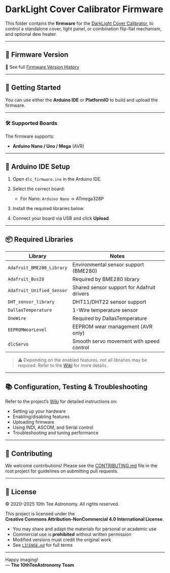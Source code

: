 # DarkLight Cover Calibrator Firmware

This folder contains the **firmware** for the [DarkLight Cover Calibrator](https://github.com/10thTeeAstronomy/DarkLight_CoverCalibrator), to control a standalone cover, light panel, or combination flip-flat mechanism, and optional dew heater.

---

## 🔖 Firmware Version



📄 See full [Firmware Version History](https://github.com/10thTeeAstronomy/DarkLight_CoverCalibrator/wiki/Firmware-Version-History)

---

## 🚀 Getting Started

You can use either the **Arduino IDE** or **PlatformIO** to build and upload the firmware.

---

### 🛠 Supported Boards

The firmware supports:
- **Arduino Nano / Uno / Mega** (AVR)

---

## 🧰 Arduino IDE Setup

1. Open `dlc_firmware.ino` in the Arduino IDE.

2. Select the correct board:
   - For Nano: `Arduino Nano` → ATmega328P

3. Install the required libraries below.

4. Connect your board via USB and click **Upload**.

---

## 📦 Required Libraries

| Library                  | Notes                                       |
|--------------------------|---------------------------------------------|
| `Adafruit_BME280_Library`  | Environmental sensor support (BME280)       |
| `Adafruit_BusIO`           | Required by BME280 library                  |
| `Adafruit_Unified_Sensor`  | Shared sensor support for Adafruit drivers |
| `DHT_sensor_library`       | DHT11/DHT22 sensor support                  |
| `DallasTemperature`        | 1-Wire temperature sensor                   |
| `OneWire`                  | Required by DallasTemperature               |
| `EEPROMWearLevel`          | EEPROM wear management (AVR only)           |
| `dlcServo`                 | Smooth servo movement with speed control    |

> ⚠️ Depending on the enabled features, not all libraries may be required.  Refer to the [Wiki](https://github.com/10thTeeAstronomy/DarkLight_CoverCalibrator/wiki) for more details.

---

## 📚 Configuration, Testing & Troubleshooting

Refer to the project’s [Wiki](https://github.com/10thTeeAstronomy/DarkLight_CoverCalibrator/wiki) for detailed instructions on:

- Setting up your hardware
- Enabling/disabling features
- Uploading firmware
- Using INDI, ASCOM, and Serial control
- Troubleshooting and tuning performance

---

## 🤝 Contributing

We welcome contributions! Please see the [CONTRIBUTING.md](../.github/CONTRIBUTING.md) file in the root project for guidelines on submitting pull requests.

---

## 📜 License

© 2020–2025 10th Tee Astronomy. All rights reserved.

This project is licensed under the  
**Creative Commons Attribution-NonCommercial 4.0 International License**.

- You may share and adapt the materials for personal or academic use  
- Commercial use is **prohibited** without written permission  
- Modified versions must credit the original work  
- See [`LICENSE.md`](../LICENSE.md) for full terms

---

Happy imaging!  
— **The 10thTeeAstronomy Team**
